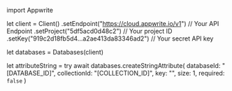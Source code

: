 import Appwrite

let client = Client()
    .setEndpoint("https://cloud.appwrite.io/v1") // Your API Endpoint
    .setProject("5df5acd0d48c2") // Your project ID
    .setKey("919c2d18fb5d4...a2ae413da83346ad2") // Your secret API key

let databases = Databases(client)

let attributeString = try await databases.createStringAttribute(
    databaseId: "[DATABASE_ID]",
    collectionId: "[COLLECTION_ID]",
    key: "",
    size: 1,
    required: `false`
)

